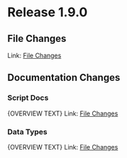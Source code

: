 # Release 1.9.0
## File Changes
Link: [File Changes](./changes_files.md)
## Documentation Changes
### Script Docs
{OVERVIEW TEXT}
Link: [File Changes](./changes_script_docs.md)
### Data Types
{OVERVIEW TEXT}
Link: [File Changes](./changes_data_types.md)